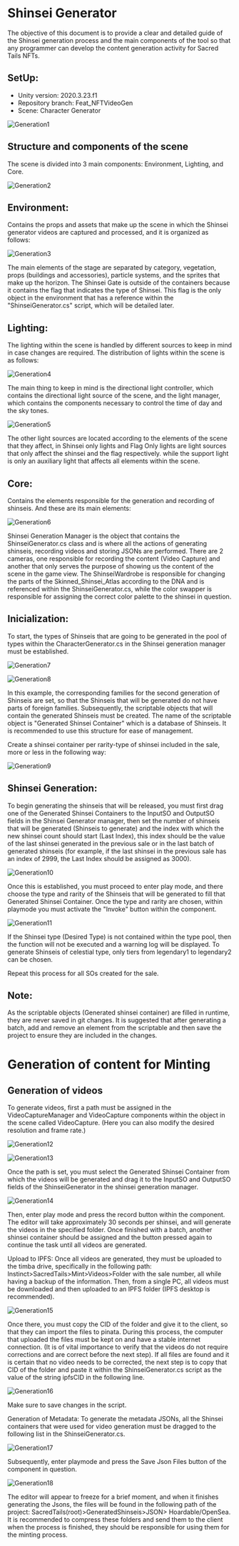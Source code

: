 # Shinsei Generator

The objective of this document is to provide a clear and detailed guide of the Shinsei generation process and the main components of the tool so that any programmer can develop the content generation activity for Sacred Tails NFTs.

## SetUp:
* Unity version: 2020.3.23.f1
* Repository branch: Feat_NFTVideoGen
* Scene: Character Generator

![Generation1](~/resources/Generation1.png)

## Structure and components of the scene
The scene is divided into 3 main components: Environment, Lighting, and Core.

![Generation2](~/resources/Generation2.png)

## Environment:
Contains the props and assets that make up the scene in which the Shinsei generator videos are captured and processed, and it is organized as follows:

![Generation3](~/resources/Generation3.png)

The main elements of the stage are separated by category, vegetation, props (buildings and accessories), particle systems, and the sprites that make up the horizon. The Shinsei Gate is outside of the containers because it contains the flag that indicates the type of Shinsei. This flag is the only object in the environment that has a reference within the "ShinseiGenerator.cs" script, which will be detailed later.

## Lighting:
 The lighting within the scene is handled by different sources to keep in mind in case changes are required. The distribution of lights within the scene is as follows:

![Generation4](~/resources/Generation4.png)

The main thing to keep in mind is the directional light controller, which contains the directional light source of the scene, and the light manager, which contains the components necessary to control the time of day and the sky tones.

![Generation5](~/resources/Generation5.png)

The other light sources are located according to the elements of the scene that they affect, in Shinsei only lights and Flag Only lights are light sources that only affect the shinsei and the flag respectively. while the support light is only an auxiliary light that affects all elements within the scene.

## Core:
 Contains the elements responsible for the generation and recording of shinseis. And these are its main elements:

![Generation6](~/resources/Generation6.png)

Shinsei Generation Manager is the object that contains the ShinseiGenerator.cs class and is where all the actions of generating shinseis, recording videos and storing JSONs are performed. There are 2 cameras, one responsible for recording the content (Video Capture) and another that only serves the purpose of showing us the content of the scene in the game view. The ShinseiWardrobe is responsible for changing the parts of the Skinned_Shinsei_Atlas according to the DNA and is referenced within the ShinseiGenerator.cs, while the color swapper is responsible for assigning the correct color palette to the shinsei in question.

## Inicialization:
 To start, the types of Shinseis that are going to be generated in the pool of types within the CharacterGenerator.cs in the Shinsei generation manager must be established.

![Generation7](~/resources/Generation7.png)

![Generation8](~/resources/Generation8.png)

In this example, the corresponding families for the second generation of Shinseis are set, so that the Shinseis that will be generated do not have parts of foreign families. Subsequently, the scriptable objects that will contain the generated Shinseis must be created. The name of the scriptable object is "Generated Shinsei Container" which is a database of Shinseis. It is recommended to use this structure for ease of management.

Create a shinsei container per rarity-type of shinsei included in the sale, more or less in the following way:

![Generation9](~/resources/Generation9.png)

## Shinsei Generation:
To begin generating the shinseis that will be released, you must first drag one of the Generated Shinsei Containers to the InputSO and OutputSO fields in the Shinsei Generator manager, then set the number of shinseis that will be generated (Shinseis to generate) and the index with which the new shinsei count should start (Last Index), this index should be the value of the last shinsei generated in the previous sale or in the last batch of generated shinseis (for example, if the last shinsei in the previous sale has an index of 2999, the Last Index should be assigned as 3000).

![Generation10](~/resources/Generation10.png)

Once this is established, you must proceed to enter play mode, and there choose the type and rarity of the Shinseis that will be generated to fill that Generated Shinsei Container. Once the type and rarity are chosen, within playmode you must activate the "Invoke" button within the component.

![Generation11](~/resources/Generation11.png)

If the Shinsei type (Desired Type) is not contained within the type pool, then the function will not be executed and a warning log will be displayed. To generate Shinseis of celestial type, only tiers from legendary1 to legendary2 can be chosen.

Repeat this process for all SOs created for the sale.

## Note: 
As the scriptable objects (Generated shinsei container) are filled in runtime, they are never saved in git changes. It is suggested that after generating a batch, add and remove an element from the scriptable and then save the project to ensure they are included in the changes.

# Generation of content for Minting
## Generation of videos
To generate videos, first a path must be assigned in the VideoCaptureManager and VideoCapture components within the object in the scene called VideoCapture. (Here you can also modify the desired resolution and frame rate.)

![Generation12](~/resources/Generation12.png)

![Generation13](~/resources/Generation13.png)

Once the path is set, you must select the Generated Shinsei Container from which the videos will be generated and drag it to the InputSO and OutputSO fields of the ShinseiGenerator in the shinsei generation manager.

![Generation14](~/resources/Generation14.png)

Then, enter play mode and press the record button within the component. The editor will take approximately 30 seconds per shinsei, and will generate the videos in the specified folder. Once finished with a batch, another shinsei container should be assigned and the button pressed again to continue the task until all videos are generated.

Upload to IPFS: Once all videos are generated, they must be uploaded to the timba drive, specifically in the following path: Instinct>SacredTails>Mint>Videos>Folder with the sale number, all while having a backup of the information. Then, from a single PC, all videos must be downloaded and then uploaded to an IPFS folder (IPFS desktop is recommended).

![Generation15](~/resources/Generation15.png)

Once there, you must copy the CID of the folder and give it to the client, so that they can import the files to pinata. During this process, the computer that uploaded the files must be kept on and have a stable internet connection. (It is of vital importance to verify that the videos do not require corrections and are correct before the next step). If all files are found and it is certain that no video needs to be corrected, the next step is to copy that CID of the folder and paste it within the ShinseiGenerator.cs script as the value of the string ipfsCID in the following line.

![Generation16](~/resources/Generation16.png)

Make sure to save changes in the script.

Generation of Metadata: To generate the metadata JSONs, all the Shinsei containers that were used for video generation must be dragged to the following list in the ShinseiGenerator.cs.

![Generation17](~/resources/Generation17.png)

Subsequently, enter playmode and press the Save Json Files button of the component in question.

![Generation18](~/resources/Generation18.png)

The editor will appear to freeze for a brief moment, and when it finishes generating the Jsons, the files will be found in the following path of the project: SacredTails(root)>GeneratedShinseis>JSON> Hoardable/OpenSea. It is recommended to compress these folders and send them to the client when the process is finished, they should be responsible for using them for the minting process.
